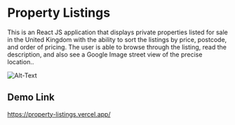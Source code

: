 # Property Listings

This is an React JS application that displays private properties listed for sale in the United Kingdom with the ability to sort the listings by price, postcode, and order of pricing. The user is able to browse through the listing, read the description, and also see a Google Image street view of the precise location..

![Alt-Text](https://abdimohamud.codes/images/property-listings.gif)

## Demo Link
 https://property-listings.vercel.app/
 

